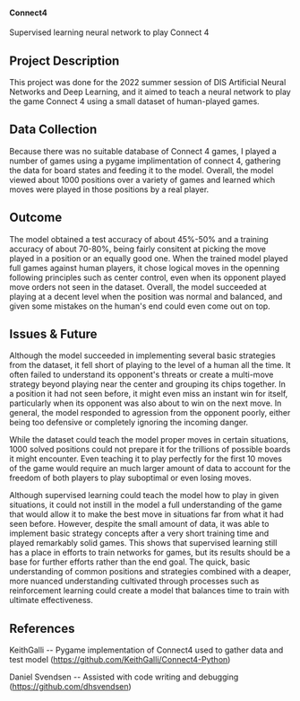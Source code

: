 #### Connect4
Supervised learning neural network to play Connect 4


## Project Description
This project was done for the 2022 summer session of DIS Artificial Neural Networks and Deep Learning, and it aimed to teach a neural network to play the game Connect 4 using a small dataset of human-played games.
## Data Collection
Because there was no suitable database of Connect 4 games, I played a number of games using a pygame implimentation of connect 4, gathering the data for board states and feeding it to the model. Overall, the model viewed about 1000 positions over a variety of games and learned which moves were played in those positions by a real player.
## Outcome
The model obtained a test accuracy of about 45%-50% and a training accuracy of about 70-80%, being fairly consitent at picking the move played in a position or an equally good one. When the trained model played full games against human players, it chose logical moves in the openning following principles such as center control, even when its opponent played move orders not seen in the dataset. Overall, the model succeeded at playing at a decent level when the position was normal and balanced, and given some mistakes on the human's end could even come out on top.
## Issues & Future
Although the model succeeded in implementing several basic strategies from the dataset, it fell short of playing to the level of a human all the time. It often failed to understand its opponent's threats or create a multi-move strategy beyond playing near the center and grouping its chips together. In a position it had not seen before, it might even miss an instant win for itself, particularly when its opponent was also about to win on the next move. In general, the model responded to agression from the opponent poorly, either being too defensive or completely ignoring the incoming danger. 

While the dataset could teach the model proper moves in certain situations, 1000 solved positions could not prepare it for the trillions of possible boards it might encounter. Even teaching it to play perfectly for the first 10 moves of the game would require an much larger amount of data to account for the freedom of both players to play suboptimal or even losing moves.

Although supervised learning could teach the model how to play in given situations, it could not instill in the model a full understanding of the game that would allow it to make the best move in situations far from what it had seen before. However, despite the small amount of data, it was able to implement basic strategy concepts after a very short training time and played remarkably solid games. This shows that supervised learning still has a place in efforts to train networks for games, but its results should be a base for further efforts rather than the end goal. The quick, basic understanding of common positions and strategies combined with a deaper, more nuanced understanding cultivated through processes such as reinforcement learning could create a model that balances time to train with ultimate effectiveness.

## References
KeithGalli -- Pygame implementation of Connect4 used to gather data and test model (https://github.com/KeithGalli/Connect4-Python)

Daniel Svendsen -- Assisted with code writing and debugging (https://github.com/dhsvendsen)
